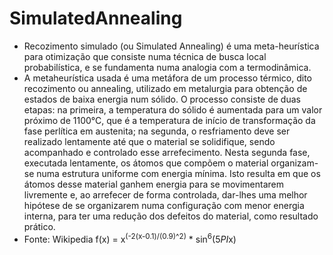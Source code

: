 # SimulatedAnnealing
- Recozimento simulado (ou Simulated Annealing) é uma meta-heurística para otimização que consiste numa técnica de busca local probabilística, e se fundamenta numa analogia com a termodinâmica.
- A metaheurística usada é uma metáfora de um processo térmico, dito recozimento ou annealing, utilizado em metalurgia para obtenção de estados de baixa energia num sólido. O processo consiste de duas etapas: na primeira, a temperatura do sólido é aumentada para um valor próximo de 1100°C, que é a temperatura de início de transformação da fase perlítica em austenita; na segunda, o resfriamento deve ser realizado lentamente até que o material se solidifique, sendo acompanhado e controlado esse arrefecimento. Nesta segunda fase, executada lentamente, os átomos que compõem o material organizam-se numa estrutura uniforme com energia mínima. Isto resulta em que os átomos desse material ganhem energia para se movimentarem livremente e, ao arrefecer de forma controlada, dar-lhes uma melhor hipótese de se organizarem numa configuração com menor energia interna, para ter uma redução dos defeitos do material, como resultado prático.
- Fonte: Wikipedia
 f(x) = x<sup>(-2(x-0.1)/(0.9)^2)</sup> * sin<sup>6</sup>(5*PI*x)
